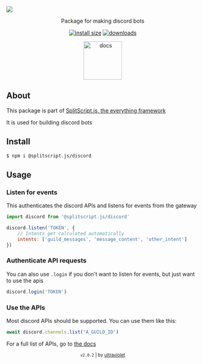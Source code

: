 <a href="https://www.npmjs.com/package/@splitscript.js/discord" align="">

![](https://i.imgur.com/L2Jtisg.png)

</a>

<div align="center">

Package for making discord bots

[![install size](https://packagephobia.com/badge?p=@splitscript.js/discord)](https://packagephobia.com/result?p=@splitscript.js/discord) [![downloads](https://img.shields.io/npm/dm/@splitscript.js/discord?color=90ee90&style=flat)](https://www.npmjs.com/package/@splitscript.js/discord)

<a href='https://splitscript.js.org/discord' style='text-decoration:none;'>

<img src='https://i.imgur.com/8PqPYu0.png' alt='docs' height='100px'>

</a>

</div>

## About

This package is part of [SplitScript.js, the everything framework](https://splitscript.js.org)

It is used for building discord bots

## Install

```bash
$ npm i @splitscript.js/discord
```

## Usage

### Listen for events

This authenticates the discord APIs and listens for events from the gateway

```js
import discord from '@splitscript.js/discord'

discord.listen('TOKEN', {
	// Intents get calculated automatically
	intents: ['guild_messages', 'message_content', 'other_intent']
})
```

### Authenticate API requests

You can also use `.login` if you don't want to listen for events, but just want to use the apis

```js
discord.login('TOKEN')
```

### Use the APIs

Most discord APIs should be supported.
You can use them like this:

```ts
await discord.channels.list('A_GUILD_ID')
```

For a full list of APIs, go to [the docs](https://splitscript.js.org/discord)

<div align="center">

<sub><code>v2.0.2</code> | by [ultraviolet](https://github.com/ultravioletasdf)</sub>

</div>
